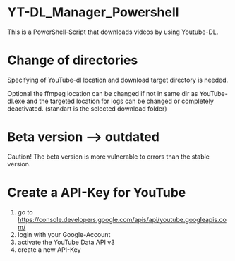 # YT-DL_Manager_Powershell
This is a PowerShell-Script that downloads videos by using Youtube-DL.



# Change of directories
Specifying of YouTube-dl location and download target directory is needed.

Optional the ffmpeg location can be changed if not in same dir as YouTube-dl.exe and the targeted location for logs can be changed or completely deactivated. (standart is the selected download folder)

# Beta version --> outdated
Caution! The beta version is more vulnerable to errors than the stable version.

# Create a API-Key for YouTube
1. go to https://console.developers.google.com/apis/api/youtube.googleapis.com/
2. login with your Google-Account
3. activate the YouTube Data API v3
4. create a new API-Key
